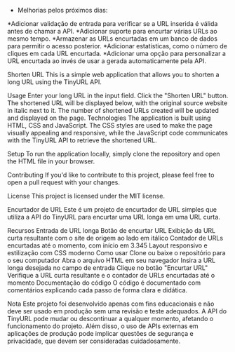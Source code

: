 * Melhorias pelos próximos dias:

*Adicionar validação de entrada para verificar se a URL inserida é válida antes de chamar a API.
*Adicionar suporte para encurtar várias URLs ao mesmo tempo.
*Armazenar as URLs encurtadas em um banco de dados para permitir o acesso posterior.
*Adicionar estatísticas, como o número de cliques em cada URL encurtada.
*Adicionar uma opção para personalizar a URL encurtada ao invés de usar a gerada automaticamente pela API.




Shorten URL
This is a simple web application that allows you to shorten a long URL using the TinyURL API.

Usage
Enter your long URL in the input field.
Click the "Shorten URL" button.
The shortened URL will be displayed below, with the original source website in italic next to it.
The number of shortened URLs created will be updated and displayed on the page.
Technologies
The application is built using HTML, CSS and JavaScript. The CSS styles are used to make the page visually appealing and responsive, while the JavaScript code communicates with the TinyURL API to retrieve the shortened URL.

Setup
To run the application locally, simply clone the repository and open the HTML file in your browser.

Contributing
If you'd like to contribute to this project, please feel free to open a pull request with your changes.

License
This project is licensed under the MIT license.


Encurtador de URL
Este é um projeto de encurtador de URL simples que utiliza a API do TinyURL para encurtar uma URL longa em uma URL curta.

Recursos
Entrada de URL longa
Botão de encurtar URL
Exibição da URL curta resultante com o site de origem ao lado em itálico
Contador de URLs encurtadas até o momento, com início em 3.345
Layout responsivo e estilização com CSS moderno
Como usar
Clone ou baixe o repositório para o seu computador
Abra o arquivo HTML em seu navegador
Insira a URL longa desejada no campo de entrada
Clique no botão "Encurtar URL"
Verifique a URL curta resultante e o contador de URLs encurtadas até o momento
Documentação do código
O código é documentado com comentários explicando cada passo de forma clara e didática.

Nota
Este projeto foi desenvolvido apenas com fins educacionais e não deve ser usado em produção sem uma revisão e teste adequados. A API do TinyURL pode mudar ou descontinuar a qualquer momento, afetando o funcionamento do projeto. Além disso, o uso de APIs externas em aplicações de produção pode implicar questões de segurança e privacidade, que devem ser consideradas cuidadosamente.
